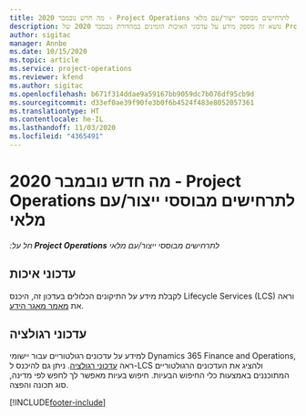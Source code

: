 ```yaml
---
title: מה חדש נובמבר 2020 - Project Operations לתרחישים מבוססי ייצור/עם מלאי
description: נושא זה מספק מידע על עדכוני האיכות הזמינים במהדורת נובמבר 2020 של Project Operations לתרחישים מבוססי ייצור-עם-מלאי.
author: sigitac
manager: Annbe
ms.date: 10/15/2020
ms.topic: article
ms.service: project-operations
ms.reviewer: kfend
ms.author: sigitac
ms.openlocfilehash: b671f314ddae9a59167bb9059dc7b076df95cb9d
ms.sourcegitcommit: d33ef0ae39f90fe3b0f6b4524f483e8052057361
ms.translationtype: HT
ms.contentlocale: he-IL
ms.lasthandoff: 11/03/2020
ms.locfileid: "4365491"
---
```

# <a name="whats-new-november-2020---project-operations-for-stockedproduction-based-scenarios"></a>מה חדש נובמבר 2020 - Project Operations לתרחישים מבוססי ייצור/עם מלאי

_חל על:**‏ Project Operations** לתרחישים מבוססי ייצור/עם מלאי_

## <a name="quality-updates"></a>עדכוני איכות

לקבלת מידע על התיקונים הכלולים בעדכון זה, היכנס Lifecycle Services‏ (LCS) וראה את [מאמר מאגר הידע](https://fix.lcs.dynamics.com/Issue/Details?bugId=488609&amp;dbType=3&amp;qc=8251e8e1d5e2386de850599926c1adc3fec8e2ba25308036d22cdfe0a1c28fc7).

## <a name="regulatory-updates"></a>עדכוני רגולציה

למידע על עדכונים רגולטוריים עבור יישומי Dynamics 365 Finance and Operations, ראה [עדכוני רגולציה](https://docs.microsoft.com/dynamics365/finance/localizations/regulatory-updates). ניתן גם להיכנס ל-LCS ולהציג את העדכונים הרגולטוריים המתוכננים באמצעות כלי החיפוש הבעיות. חיפוש בעיות מאפשר לך לחפש לפי מדינה, סוג תכונה והפצה.


[!INCLUDE[footer-include](../../includes/footer-banner.md)]